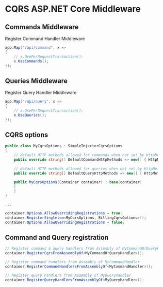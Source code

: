 CQRS ASP.NET Core Middleware
============================

Commands Middleware
-------------------

Register Command Handler Middleware

```c#
app.Map("/api/command", x =>
{
    // x.UsePerRequestTransaction();
    x.UseCommands();
});
```

Queries Middleware
------------------

Register Query Handler Middleware

```c#
app.Map("/api/query", x =>
{
    // x.UsePerRequestTransaction();
    x.UseQueries();
});
```

CQRS options
------------

```c#
public class MyCqrsOptions : SimpleInjectorCqrsOptions
{
    // default HTTP methods allowed for commands when not set by HttpMethodAttribute
    public override string[] DefaultCommandHttpMethods => new[] { HttpMethod.Post.Method };
    
    // default HTTP methods allowed for queries when not set by HttpMethodAttribute
    public override string[] DefaultQueryHttpMethods => new[] { HttpMethod.Get.Method, HttpMethod.Post.Method };

    public MyCqrsOptions(Container container) : base(container)
    {
    }
}

...

container.Options.AllowOverridingRegistrations = true;
container.RegisterSingleton<MyCqrsOptions, BillingCqrsOptions>();
container.Options.AllowOverridingRegistrations = false;
```

Command and Query registration
------------------------------

```c#
// Register command & query handlers from Assembly of MyCommandOrQueryHandler
container.RegisterCqrsFromAssemblyOf<MyCommandOrQueryHandler>();

// Register command handlers from Assembly of MyCommandHandler
container.RegisterCommandHandlersFromAssemblyOf<MyCommandHandler>();

// Register query handlers from Assembly of MyQueryHandler
container.RegisterQueryHandlersFromAssemblyOf<MyQueryHandler>();
```
